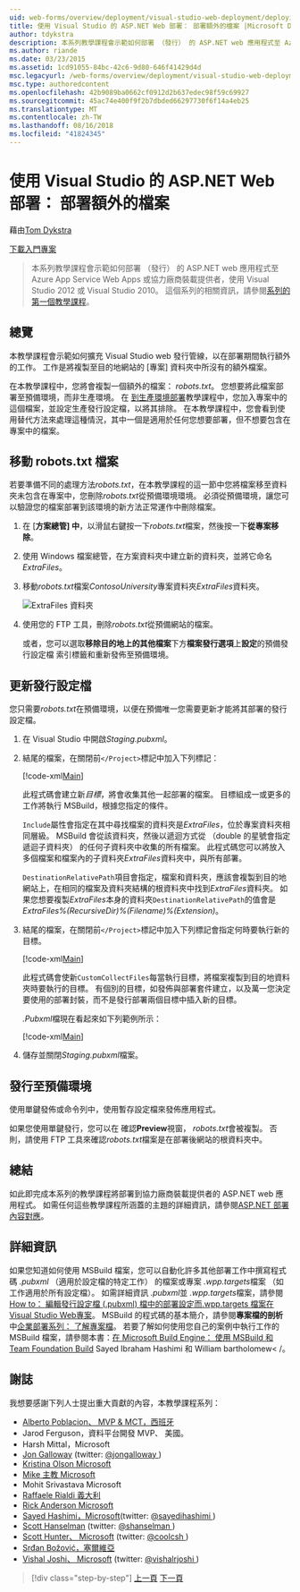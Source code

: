 ```yaml
---
uid: web-forms/overview/deployment/visual-studio-web-deployment/deploying-extra-files
title: 使用 Visual Studio 的 ASP.NET Web 部署： 部署額外的檔案 |Microsoft Docs
author: tdykstra
description: 本系列教學課程會示範如何部署 （發行） 的 ASP.NET web 應用程式至 Azure App Service Web Apps 或協力廠商裝載提供者，使用...
ms.author: riande
ms.date: 03/23/2015
ms.assetid: 1cd91055-84bc-42c6-9d80-646f41429d4d
msc.legacyurl: /web-forms/overview/deployment/visual-studio-web-deployment/deploying-extra-files
msc.type: authoredcontent
ms.openlocfilehash: 42b9089ba0662cf0912d2b637edec98f59c69927
ms.sourcegitcommit: 45ac74e400f9f2b7dbded66297730f6f14a4eb25
ms.translationtype: MT
ms.contentlocale: zh-TW
ms.lasthandoff: 08/16/2018
ms.locfileid: "41824345"
---
```

<a name="aspnet-web-deployment-using-visual-studio-deploying-extra-files"></a>使用 Visual Studio 的 ASP.NET Web 部署： 部署額外的檔案
====================
藉由[Tom Dykstra](https://github.com/tdykstra)

[下載入門專案](http://go.microsoft.com/fwlink/p/?LinkId=282627)

> 本系列教學課程會示範如何部署 （發行） 的 ASP.NET web 應用程式至 Azure App Service Web Apps 或協力廠商裝載提供者，使用 Visual Studio 2012 或 Visual Studio 2010。 這個系列的相關資訊，請參閱[系列的第一個教學課程](introduction.md)。


## <a name="overview"></a>總覽

本教學課程會示範如何擴充 Visual Studio web 發行管線，以在部署期間執行額外的工作。 工作是將複製至目的地網站的 [專案] 資料夾中所沒有的額外檔案。

在本教學課程中，您將會複製一個額外的檔案： *robots.txt*。 您想要將此檔案部署至預備環境，而非生產環境。 在 [到生產環境部署](deploying-to-production.md)教學課程中，您加入專案中的這個檔案，並設定生產發行設定檔，以將其排除。 在本教學課程中，您會看到使用替代方法來處理這種情況，其中一個是適用於任何您想要部署，但不想要包含在專案中的檔案。

## <a name="move-the-robotstxt-file"></a>移動 robots.txt 檔案

若要準備不同的處理方法*robots.txt*，在本教學課程的這一節中您將檔案移至資料夾未包含在專案中，您刪除*robots.txt*從預備環境環境。 必須從預備環境，讓您可以驗證您的檔案部署到該環境的新方法正常運作中刪除檔案。

1. 在 [**方案總管] 中**，以滑鼠右鍵按一下*robots.txt*檔案，然後按一下**從專案移除**。
2. 使用 Windows 檔案總管，在方案資料夾中建立新的資料夾，並將它命名*ExtraFiles*。
3. 移動*robots.txt*檔案*ContosoUniversity*專案資料夾*ExtraFiles*資料夾。

    ![ExtraFiles 資料夾](deploying-extra-files/_static/image1.png)
4. 使用您的 FTP 工具，刪除*robots.txt*從預備網站的檔案。

    或者，您可以選取**移除目的地上的其他檔案**下方**檔案發行選項**上**設定**的預備發行設定檔 索引標籤和重新發佈至預備環境。

## <a name="update-the-publish-profile-file"></a>更新發行設定檔

您只需要*robots.txt*在預備環境，以便在預備唯一您需要更新才能將其部署的發行設定檔。

1. 在 Visual Studio 中開啟*Staging.pubxml*。
2. 結尾的檔案，在關閉前`</Project>`標記中加入下列標記：

    [!code-xml[Main](deploying-extra-files/samples/sample1.xml)]

    此程式碼會建立新*目標*，將會收集其他一起部署的檔案。 目標組成一或更多的工作將執行 MSBuild，根據您指定的條件。

    `Include`屬性會指定在其中尋找檔案的資料夾是*ExtraFiles*，位於專案資料夾相同層級。 MSBuild 會從該資料夾，然後以遞迴方式從 （double 的星號會指定遞迴子資料夾） 的任何子資料夾中收集的所有檔案。 此程式碼您可以將放入多個檔案和檔案內的子資料夾*ExtraFiles*資料夾中，與所有部署。

    `DestinationRelativePath`項目會指定，檔案和資料夾，應該會複製到目的地網站上，在相同的檔案及資料夾結構的根資料夾中找到*ExtraFiles*資料夾。 如果您想要複製*ExtraFiles*本身的資料夾`DestinationRelativePath`的值會是*ExtraFiles\%(RecursiveDir)%(Filename)%(Extension)*。
3. 結尾的檔案，在關閉前`</Project>`標記中加入下列標記會指定何時要執行新的目標。

    [!code-xml[Main](deploying-extra-files/samples/sample2.xml)]

    此程式碼會使新`CustomCollectFiles`每當執行目標，將檔案複製到目的地資料夾時要執行的目標。 有個別的目標，如發佈與部署套件建立，以及萬一您決定要使用的部署封裝，而不是發行部署兩個目標中插入新的目標。

    *.Pubxml*檔現在看起來如下列範例所示：

    [!code-xml[Main](deploying-extra-files/samples/sample3.xml?highlight=53-71)]
4. 儲存並關閉*Staging.pubxml*檔案。

## <a name="publish-to-staging"></a>發行至預備環境

使用單鍵發佈或命令列中，使用暫存設定檔來發佈應用程式。

如果您使用單鍵發行，您可以在 確認**Preview**視窗， *robots.txt*會被複製。 否則，請使用 FTP 工具來確認*robots.txt*檔案是在部署後網站的根資料夾中。

## <a name="summary"></a>總結

如此即完成本系列的教學課程將部署到協力廠商裝載提供者的 ASP.NET web 應用程式。 如需任何這些教學課程所涵蓋的主題的詳細資訊，請參閱[ASP.NET 部署內容對應](https://go.microsoft.com/fwlink/p/?LinkId=282413)。

## <a name="more-information"></a>詳細資訊

如果您知道如何使用 MSBuild 檔案，您可以自動化許多其他部署工作中撰寫程式碼 *.pubxml* （適用於設定檔的特定工作） 的檔案或專案 *.wpp.targets*檔案 （如工作適用於所有設定檔）。 如需詳細資訊 *.pubxml*並 *.wpp.targets*檔案，請參閱[How to： 編輯發行設定檔 (.pubxml) 檔中的部署設定而.wpp.targets 檔案在 Visual Studio Web專案](https://msdn.microsoft.com/library/ff398069)。 MSBuild 的程式碼的基本簡介，請參閱**專案檔的剖析**中[企業部署系列： 了解專案檔](../web-deployment-in-the-enterprise/understanding-the-project-file.md)。 若要了解如何使用您自己的案例中執行工作的 MSBuild 檔案，請參閱本書：[在 Microsoft Build Engine： 使用 MSBuild 和 Team Foundation Build](http://msbuildbook.com) Sayed Ibraham Hashimi 和 William bartholomew< /。

## <a name="acknowledgements"></a>謝誌

我想要感謝下列人士提出重大貢獻的內容，本教學課程系列：

- [Alberto Poblacion、 MVP &amp; MCT，西班牙](https://mvp.microsoft.com/mvp/Alberto%20Poblacion%20Bolano-36772)
- Jarod Ferguson，資料平台開發 MVP、 美國。
- Harsh Mittal，Microsoft
- [Jon Galloway](https://weblogs.asp.net/jgalloway) (twitter: [ @jongalloway ](http://twitter.com/jongalloway))
- [Kristina Olson Microsoft](https://blogs.iis.net/krolson/default.aspx)
- [Mike 主教 Microsoft](http://www.mikepope.com/blog/DisplayBlog.aspx)
- Mohit Srivastava Microsoft
- [Raffaele Rialdi 義大利](http://www.iamraf.net/)
- [Rick Anderson Microsoft](https://blogs.msdn.com/b/rickandy/)
- [Sayed Hashimi，Microsoft](http://sedodream.com/default.aspx)(twitter: [ @sayedihashimi ](http://twitter.com/sayedihashimi))
- [Scott Hanselman](http://www.hanselman.com/blog/) (twitter: [ @shanselman ](http://twitter.com/shanselman))
- [Scott Hunter、 Microsoft](https://blogs.msdn.com/b/scothu/) (twitter: [ @coolcsh ](http://twitter.com/coolcsh))
- [Srđan Božović，塞爾維亞](http://msforge.net/blogs/zmajcek/)
- [Vishal Joshi、 Microsoft](http://vishaljoshi.blogspot.com/) (twitter: [ @vishalrjoshi ](http://twitter.com/vishalrjoshi))

> [!div class="step-by-step"]
> [上一頁](command-line-deployment.md)
> [下一頁](troubleshooting.md)
